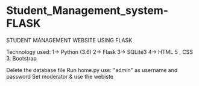 # Student_Management_system-FLASK
STUDENT MANAGEMENT WEBSITE USING FLASK

Technology used:
1-> 	 Python (3.6)
2-> 	 Flask
3-> 	 SQLite3
4->	 HTML 5 , CSS 3, Bootstrap


Delete the database file
Run home.py 
use: "admin" as username and password
Set moderator & use the webiste
